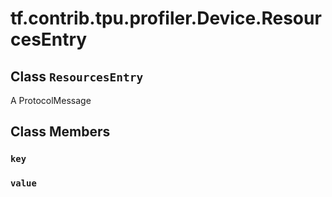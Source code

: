 <div itemscope itemtype="http://developers.google.com/ReferenceObject">
<meta itemprop="name" content="tf.contrib.tpu.profiler.Device.ResourcesEntry" />
<meta itemprop="path" content="Stable" />
<meta itemprop="property" content="key"/>
<meta itemprop="property" content="value"/>
</div>

# tf.contrib.tpu.profiler.Device.ResourcesEntry

## Class `ResourcesEntry`



A ProtocolMessage

## Class Members

<h3 id="key"><code>key</code></h3>

<h3 id="value"><code>value</code></h3>

